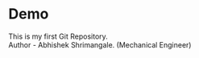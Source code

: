 # Demo
This is my first Git Repository.
<br>
Author - Abhishek Shrimangale.
         (Mechanical Engineer)


